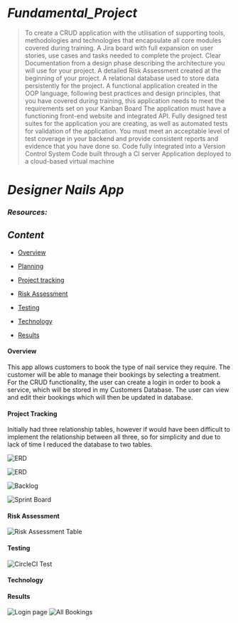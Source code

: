 # **_Fundamental_Project_**
> To create a CRUD application with the utilisation of supporting tools, methodologies and technologies that encapsulate all core modules covered during training.
A Jira board with full expansion on user stories, use cases and tasks needed to complete the project.
Clear Documentation from a design phase describing the architecture you will use for your project.
A detailed Risk Assessment created at the beginning of your project.
A relational database used to store data persistently for the project.
A functional application created in the OOP language, following best practices and design principles, that you have covered during training, this application needs to meet the requirements set on your Kanban Board
The application must have a functioning front-end website and integrated API.
Fully designed test suites for the application you are creating, as well as automated tests for validation of the application.
You must meet an acceptable level of test coverage in your backend and provide consistent reports and evidence that you have done so.
Code fully integrated into a Version Control System
Code built through a CI server
Application deployed to a cloud-based virtual machine

# **_Designer Nails App_**

### **_Resources:_**


## **_Content_**
* [Overview](#Overview)

* [Planning](#Planning)
  
 * [Project tracking](#Projecttracking)

* [Risk Assessment](#RiskAssessment)

* [Testing](#Testing)
  
* [Technology](#Technology)

* [Results](#Results)

#### Overview
 This app allows customers to book the type of nail service they require. The customer will be able to manage their bookings by selecting a treatment.
 For the CRUD functionality, the user can create a login in order to book a service, which will be stored in my Customers Database. The user can view and edit     their bookings which will then be updated in database.
 
#### Project Tracking 
Initially had three relationship tables, however if would have been difficult to implement the relationship between all three, so for simplicity and due to lack of time I reduced the database to two tables.


![ERD](https://user-images.githubusercontent.com/67292767/92315028-03908a00-efd8-11ea-9741-66f749829379.png)

![ERD](https://user-images.githubusercontent.com/67292767/92315030-07241100-efd8-11ea-93a3-aa477607ce2f.png)

![Backlog](https://user-images.githubusercontent.com/67292767/92315039-11dea600-efd8-11ea-90c3-1b341f93b84c.png)

![Sprint Board](https://user-images.githubusercontent.com/67292767/92315020-e2c83480-efd7-11ea-9e65-cc0018f92e25.png)

#### Risk Assessment

![Risk Assessment Table]()

#### Testing

![CircleCI Test](https://user-images.githubusercontent.com/67292767/92315027-fffd0300-efd7-11ea-82df-0d8545b148e2.png)

#### Technology

#### Results
![Login page](https://user-images.githubusercontent.com/67292767/92315035-0db28880-efd8-11ea-89ac-218bb6ef231b.png)
![All Bookings](https://user-images.githubusercontent.com/67292767/92315023-ea87d900-efd7-11ea-9739-e19794170b8d.png)
